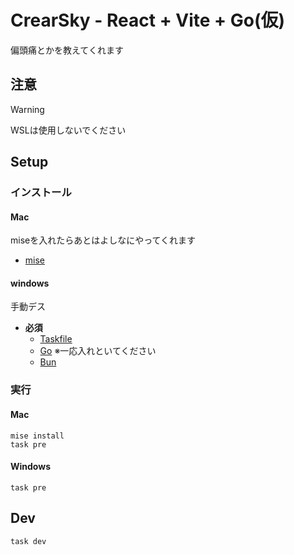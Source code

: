 # CrearSky - React + Vite + Go(仮)

偏頭痛とかを教えてくれます

## 注意
> [!WARNING]
> WSLは使用しないでください

## Setup

### インストール
#### Mac
miseを入れたらあとはよしなにやってくれます
- [mise](https://mise.jdx.dev/getting-started.html)

#### windows
手動デス
- **必須**
  - [Taskfile](https://taskfile.dev/installation/)
  - [Go](https://go.dev/) ※一応入れといてください
  - [Bun](https://bun.sh/)

### 実行

#### Mac
```shell
mise install
task pre
```

#### Windows
```shell
task pre
```

## Dev
```shell
task dev
```

